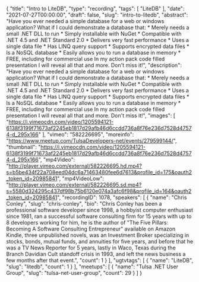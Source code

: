 {
  "title": "Intro to LiteDB",
  "type": "recording",
  "tags": [
    "LiteDB"
  ],
  "date": "2021-07-27T00:00:00",
  "draft": false,
  "slug": "intro-to-litedb",
  "abstract": "Have you ever needed a simple database for a web or windows application? What if I could demonstrate a database that: * Merely needs a small .NET DLL to run * Simply installable with NuGet * Compatible with .NET 4.5 and .NET Standard 2.0 * Delivers very fast performance * Uses a single data file * Has LINQ query support * Supports encrypted data files * Is a NoSQL database * Easily allows you to run a database in memory * FREE, including for commercial use In my action pack code filled presentation I will reveal all that and more. Don't miss it!",
  "description": "Have you ever needed a simple database for a web or windows application? What if I could demonstrate a database that: * Merely needs a small .NET DLL to run * Simply installable with NuGet * Compatible with .NET 4.5 and .NET Standard 2.0 * Delivers very fast performance * Uses a single data file * Has LINQ query support * Supports encrypted data files * Is a NoSQL database * Easily allows you to run a database in memory * FREE, including for commercial use In my action pack code filled presentation I will reveal all that and more. Don't miss it!",
  "images": [
    "https://i.vimeocdn.com/video/1205594121-6138f3199f71673af2245eb1817d29afb46d6ccdd736a8f76e236d7528d47574-d_295x166"
  ],
  "vimeo": "582226695",
  "moreinfo": "https://www.meetup.com/TulsaDevelopers-net/events/279599144/",
  "thumbnail": "https://i.vimeocdn.com/video/1205594121-6138f3199f71673af2245eb1817d29afb46d6ccdd736a8f76e236d7528d47574-d_295x166",
  "mp4Video": "http://player.vimeo.com/external/582226695.hd.mp4?s=b5be434f22a708eed04dc6a71463480fee6d7613&profile_id=175&oauth2_token_id=20985841",
  "mp4VideoLow": "http://player.vimeo.com/external/582226695.sd.mp4?s=5580d324295c437df98b75b6120e074a3afc6f98&profile_id=164&oauth2_token_id=20985841",
  "recordingID": 1078,
  "speakers": [
    {
      "name": "Chris Conley",
      "slug": "chris-conley",
      "bio": "Chris Conley has been a professional software developer since 1998, a hobbyist computer enthusiast since 1981, ran a successful software consulting firm for 15 years with up to 8 developers working for him, he is the author of \"The Five Pillars: Becoming A Software Consulting Entrepreneur\" available on Amazon Kindle, three unpublished novels, was an Investment Broker specializing in stocks, bonds, mutual funds, and annuities for five years, and before that he was a TV News Reporter for 5 years, lastly in Waco, Texas during the Branch Davidian Cult standoff crisis in 1993, and left the news business a few months after that event.",
      "count": 1
    }
  ],
  "ugtvtags": [
    {
      "name": "LiteDB",
      "slug": "litedb",
      "count": 1
    }
  ],
  "meetups": [
    {
      "name": "Tulsa .NET User Group",
      "slug": "tulsa-net-user-group",
      "count": 29
    }
  ]
}